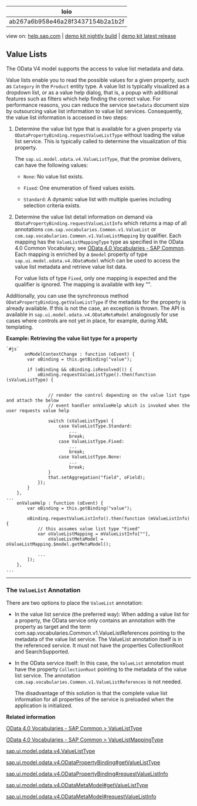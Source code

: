 | loio |
| -----|
| ab267a6b958e46a28f3437154b2a1b2f |

<div id="loio">

view on: [help.sap.com](https://help.sap.com/viewer/DRAFT/3237636b137e43519a20ad5513c49ccb/latest/en-US/ab267a6b958e46a28f3437154b2a1b2f.html) | [demo kit nightly build](https://openui5nightly.hana.ondemand.com/#/topic/ab267a6b958e46a28f3437154b2a1b2f) | [demo kit latest release](https://openui5.hana.ondemand.com/#/topic/ab267a6b958e46a28f3437154b2a1b2f)</div>
<!-- loioab267a6b958e46a28f3437154b2a1b2f -->

## Value Lists

The OData V4 model supports the access to value list metadata and data.

Value lists enable you to read the possible values for a given property, such as `Category` in the `Product` entity type. A value list is typically visualized as a dropdown list, or as a value help dialog, that is, a popup with additional features such as filters which help finding the correct value. For performance reasons, you can reduce the service `$metadata` document size by outsourcing value list information to value list services. Consequently, the value list information is accessed in two steps:

1.  Determine the value list type that is available for a given property via `ODataPropertyBinding.requestValueListType` without loading the value list service. This is typically called to determine the visualization of this property.

    The `sap.ui.model.odata.v4.ValueListType`, that the promise delivers, can have the following values:

    -   `None`: No value list exists.

    -   `Fixed`: One enumeration of fixed values exists.

    -   `Standard`: A dynamic value list with multiple queries including selection criteria exists.

2.  Determine the value list detail information on demand via `ODataPropertyBinding.requestValueListInfo` which returns a map of all annotations `com.sap.vocabularies.Common.v1.ValueList` or `com.sap.vocabularies.Common.v1.ValueListMapping` by qualifier. Each mapping has the `ValueListMappingType` type as specified in the OData 4.0 Common Vocabulary, see [OData 4.0 Vocabularies - SAP Common](https://wiki.scn.sap.com/wiki/display/EmTech/OData+4.0+Vocabularies+-+SAP+Common#ValueListMappingType). Each mapping is enriched by a `$model` property of type `sap.ui.model.odata.v4.ODataModel` which can be used to access the value list metadata and retrieve value list data.

    For value lists of type `Fixed`, only one mapping is expected and the qualifier is ignored. The mapping is available with key "".


Additionally, you can use the synchronous method `ODataPropertyBinding.getValueListType` if the metadata for the property is already available. If this is not the case, an exception is thrown. The API is available in `sap.ui.model.odata.v4.ODataMetaModel` analogously for use cases where controls are not yet in place, for example, during XML templating.

**Example: Retrieving the value list type for a property**

```
`#js`   
       onModelContextChange : function (oEvent) {
        var oBinding = this.getBinding("value");
 
        if (oBinding && oBinding.isResolved()) {
            oBinding.requestValueListType().then(function (sValueListType) {
 
 
                // render the control depending on the value list type and attach the below
                // event handler onValueHelp which is invoked when the user requests value help
 
                switch (sValueListType) {
                    case ValueListType.Standard:
                        ...
                        break;
                    case ValueListType.Fixed:
                        ...
                        break;
                    case ValueListType.None:
                        ...
                        break;
                }
                that.setAggregation("field", oField);
            });
        }
    },
...
    onValueHelp : function (oEvent) {
        var oBinding = this.getBinding("value");
 
        oBinding.requestValueListInfo().then(function (mValueListInfo) {
            // this assumes value list type "Fixed"
            var oValueListMapping = mValueListInfo[""],
                oValueListMetaModel = oValueListMapping.$model.getMetaModel();
  
            ...
        ]);
    },
...
```

***

<a name="loioab267a6b958e46a28f3437154b2a1b2f__section_azb_gwg_jfb"/>

### The `ValueList` Annotation

There are two options to place the `ValueList` annotation:

-   In the value list service \(the preferred way\): When adding a value list for a property, the OData service only contains an annotation with the property as target and the term com.sap.vocabularies.Common.v1.ValueListReferences pointing to the metadata of the value list service. The ValueList annotation itself is in the referenced service. It must not have the properties CollectionRoot and SearchSupported.

-   In the OData service itself: In this case, the `ValueList` annotation must have the property `CollectionRoot` pointing to the metadata of the value list service. The annotation `com.sap.vocabularies.Common.v1.ValueListReferences` is not needed.

    The disadvantage of this solution is that the complete value list information for all properties of the service is preloaded when the application is initialized.


**Related information**  


[OData 4.0 Vocabularies - SAP Common \> ValueListType](https://wiki.scn.sap.com/wiki/display/EmTech/OData+4.0+Vocabularies+-+SAP+Common#ValueListType)

[OData 4.0 Vocabularies - SAP Common \> ValueListMappingType](https://wiki.scn.sap.com/wiki/display/EmTech/OData+4.0+Vocabularies+-+SAP+Common#ValueListMappingType)

[sap.ui.model.odata.v4.ValueListType](https://openui5.hana.ondemand.com/#docs/api/symbols/sap.ui.model.odata.v4.ValueListType.html)

[sap.ui.model.odata.v4.ODataPropertyBinding\#getValueListType](https://openui5.hana.ondemand.com/#/api/sap.ui.model.odata.v4.ODataPropertyBinding/methods/getValueListType)

[sap.ui.model.odata.v4.ODataPropertyBinding\#requestValueListInfo](https://openui5.hana.ondemand.com/#/api/sap.ui.model.odata.v4.ODataPropertyBinding/methods/requestValueListInfo)

[sap.ui.model.odata.v4.ODataMetaModel\#getValueListType](https://openui5.hana.ondemand.com/#/api/sap.ui.model.odata.v4.ODataMetaModel/methods/getValueListType)

[sap.ui.model.odata.v4.ODataMetaModel\#requestValueListInfo](https://openui5.hana.ondemand.com/#/api/sap.ui.model.odata.v4.ODataMetaModel/methods/requestValueListInfo)

